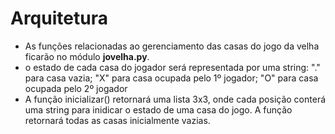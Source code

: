 # Arquitetura
* As funções relacionadas ao gerenciamento das casas do jogo da velha ficarão no módulo **jovelha.py**.
* o estado de cada casa do jogador será representada por uma string: "." para casa vazia; "X" para casa ocupada pelo 1º jogador; "O" para casa ocupada pelo 2º jogador
* A função inicializar() retornará uma lista 3x3, onde cada posição conterá uma string para inidicar o estado de uma casa do jogo. A função retornará todas as casas inicialmente vazias.
